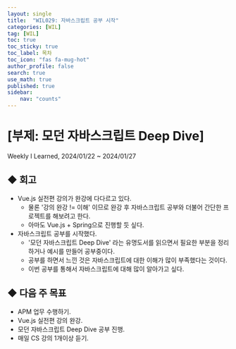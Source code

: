 ```yaml
---
layout: single
title:  "WIL029: 자바스크립트 공부 시작"
categories: [WIL]
tag: [WIL] 
toc: true
toc_sticky: true
toc_label: 목차
toc_icon: "fas fa-mug-hot"
author_profile: false
search: true
use_math: true
published: true
sidebar:
    nav: "counts"
---
```


# [부제: 모던 자바스크립트 Deep Dive]
Weekly I Learned, 2024/01/22 ~ 2024/01/27


## ◆ 회고
- Vue.js 실전편 강의가 완강에 다다르고 있다.
  - 물론 '강의 완강 != 이해' 이므로 완강 후 자바스크립트 공부와 더불어 간단한 프로젝트를 해보려고 한다.
  - 아마도 Vue.js + Spring으로 진행할 듯 싶다.
- 자바스크립트 공부를 시작했다.
  - '모던 자바스크립트 Deep Dive' 라는 유명도서를 읽으면서 필요한 부분을 정리하거나 예시를 만들어 공부중이다.
  - 공부를 하면서 느낀 것은 자바스크립트에 대한 이해가 많이 부족했다는 것이다.
  - 이번 공부를 통해서 자바스크립트에 대해 많이 알아가고 싶다.


## ◆ 다음 주 목표
- APM 업무 수행하기.
- Vue.js 실전편 강의 완강.
- 모던 자바스크립트 Deep Dive 공부 진행.
- 매일 CS 강의 1개이상 듣기.

